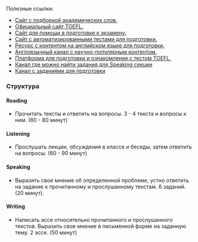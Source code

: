 Полезные ссылки:
- [Сайт с подборкой академических слов.](https://www.examenglish.com)
- [Официальный сайт TOEFL.](https://www.ets.org) 
- [Сайт для помощи в подготовке к экзамену.](https://www.toeflresources.com)
- [Сайт с автоматизированными тестами для подготовки.](https://www.examenglish.com)
- [Ресурс с контентом на английском языке для подготовки.](https://www.ted.com/podcasts)
- [Англоязычный канал с научно-популярным контентом.](https://www.youtube.com/@besmart)
- [Платформа для подготовки и ознакомления с тестом TOEFL.](https://www.edx.org/search?q=toefl&tab=course)
- [Канал где можно найти задания для Speaking секции](https://www.youtube.com/@MagooshTOEFL/videos)
- [Канал с заданиями для подготовки](https://www.youtube.com/channel/UCL0ZOT3eKp4RvKcQyBZJ4bw)

### Структура
#### Reading
- Прочитать тексты и ответить на вопросы.
   3 - 4 текста и вопросы к ним. (60 - 80 минут)
#### Listening 
- Прослушать лекции, обсуждения в классе и беседы, затем ответить на вопросы. (60 - 90 минут)
#### Speaking
- Выразить свое мнение об определенной проблеме, устно ответить на задание к прочитанному и прослушанному текстам. 6 заданий. (20 минут).
#### Writing
- Написать эссе относительно прочитанного и прослушанного текстов. Выразить свое мнение в письменной форме на заданную тему.
2 эссе. (50 минут)
